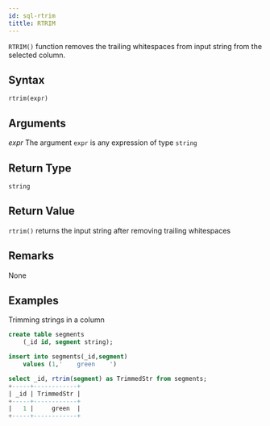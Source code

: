 ```yaml
---
id: sql-rtrim
tittle: RTRIM
---
```


`RTRIM()` function removes the trailing whitespaces from input string from the selected column.

## Syntax

```
rtrim(expr)
```

## Arguments

_expr_
The argument `expr` is any expression of type `string`

## Return Type
`string`

## Return Value
`rtrim()` returns the input string after removing trailing whitespaces
## Remarks
None
## Examples
Trimming strings in a column

```sql
create table segments
    (_id id, segment string);

insert into segments(_id,segment)
    values (1,'    green    ')

select _id, rtrim(segment) as TrimmedStr from segments;
+-----+------------+
| _id | TrimmedStr |
+-----+------------+
|   1 |     green  |
+-----+------------+
```